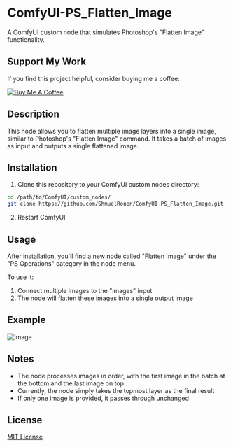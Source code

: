 # ComfyUI-PS_Flatten_Image

A ComfyUI custom node that simulates Photoshop's "Flatten Image" functionality.

## Support My Work
If you find this project helpful, consider buying me a coffee:

[![Buy Me A Coffee](https://img.buymeacoffee.com/button-api/?text=Buy%20me%20a%20coffee&emoji=&slug=shmuelronen&button_colour=FFDD00&font_colour=000000&font_family=Cookie&outline_colour=000000&coffee_colour=ffffff)](https://buymeacoffee.com/shmuelronen)

## Description

This node allows you to flatten multiple image layers into a single image, similar to Photoshop's "Flatten Image" command. It takes a batch of images as input and outputs a single flattened image.

## Installation

1. Clone this repository to your ComfyUI custom nodes directory:
```bash
cd /path/to/ComfyUI/custom_nodes/
git clone https://github.com/ShmuelRonen/ComfyUI-PS_Flatten_Image.git
```

2. Restart ComfyUI

## Usage

After installation, you'll find a new node called "Flatten Image" under the "PS Operations" category in the node menu.

To use it:
1. Connect multiple images to the "images" input
2. The node will flatten these images into a single output image

## Example

![image](https://github.com/user-attachments/assets/2db65a28-6824-4c52-9013-b8721796923b)


## Notes

- The node processes images in order, with the first image in the batch at the bottom and the last image on top
- Currently, the node simply takes the topmost layer as the final result
- If only one image is provided, it passes through unchanged

## License

[MIT License](LICENSE)
